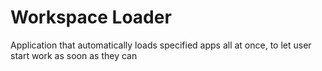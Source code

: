 # Workspace Loader
 Application that automatically loads specified apps all at once, to let user start work as soon as they can
